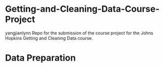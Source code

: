 # Getting-and-Cleaning-Data-Course-Project
yangjianlynn
Repo for the submission of the course project for the Johns Hopkins Getting and Cleaning Data course.

# Data Preparation
